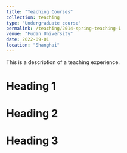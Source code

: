 ```yaml
---
title: "Teaching Courses"
collection: teaching
type: "Undergraduate course"
permalink: /teaching/2014-spring-teaching-1
venue: "Fudan University"
date: 2022-09-01
location: "Shanghai"
---
```


This is a description of a teaching experience. 

Heading 1
======

Heading 2
======

Heading 3
======
